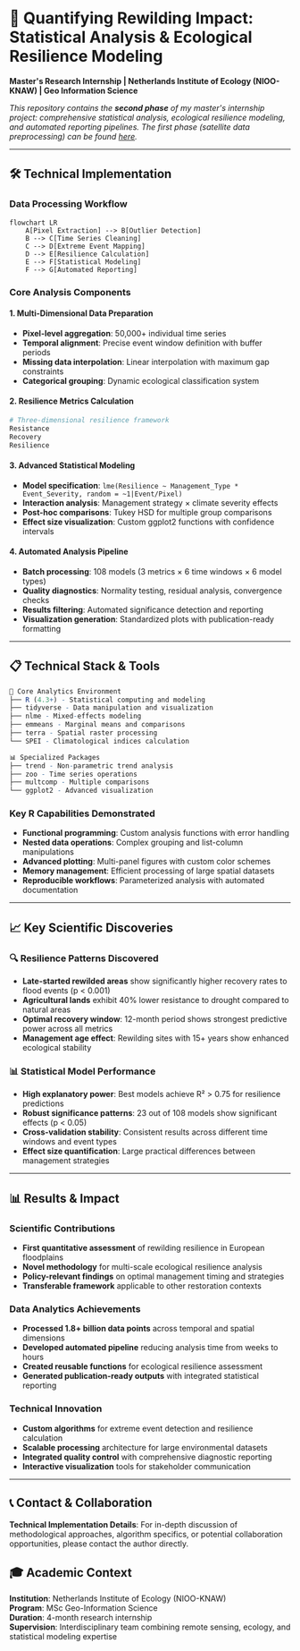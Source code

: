 # 🌿 Quantifying Rewilding Impact: Statistical Analysis & Ecological Resilience Modeling

**Master's Research Internship | Netherlands Institute of Ecology (NIOO-KNAW) | Geo Information Science**

*This repository contains the **second phase** of my master's internship project: comprehensive statistical analysis, ecological resilience modeling, and automated reporting pipelines. The first phase (satellite data preprocessing) can be found [here](https://github.com/FishShaw/NIOO_rewilding_GEEDownloadingAndCloudMask).*

---

## 🛠️ Technical Implementation

### **Data Processing Workflow**
```mermaid
flowchart LR
    A[Pixel Extraction] --> B[Outlier Detection]
    B --> C[Time Series Cleaning]
    C --> D[Extreme Event Mapping]
    D --> E[Resilience Calculation]
    E --> F[Statistical Modeling]
    F --> G[Automated Reporting]
```

### **Core Analysis Components**

#### 1. **Multi-Dimensional Data Preparation**
- **Pixel-level aggregation**: 50,000+ individual time series
- **Temporal alignment**: Precise event window definition with buffer periods
- **Missing data interpolation**: Linear interpolation with maximum gap constraints
- **Categorical grouping**: Dynamic ecological classification system

#### 2. **Resilience Metrics Calculation**
```r
# Three-dimensional resilience framework
Resistance
Recovery 
Resilience 
```

#### 3. **Advanced Statistical Modeling**
- **Model specification**: `lme(Resilience ~ Management_Type * Event_Severity, random = ~1|Event/Pixel)`
- **Interaction analysis**: Management strategy × climate severity effects
- **Post-hoc comparisons**: Tukey HSD for multiple group comparisons
- **Effect size visualization**: Custom ggplot2 functions with confidence intervals

#### 4. **Automated Analysis Pipeline**
- **Batch processing**: 108 models (3 metrics × 6 time windows × 6 model types)
- **Quality diagnostics**: Normality testing, residual analysis, convergence checks
- **Results filtering**: Automated significance detection and reporting
- **Visualization generation**: Standardized plots with publication-ready formatting

---

## 📋 Technical Stack & Tools

```r
🔧 Core Analytics Environment
├── R (4.3+) - Statistical computing and modeling
├── tidyverse - Data manipulation and visualization  
├── nlme - Mixed-effects modeling
├── emmeans - Marginal means and comparisons
├── terra - Spatial raster processing
└── SPEI - Climatological indices calculation

📊 Specialized Packages
├── trend - Non-parametric trend analysis
├── zoo - Time series operations
├── multcomp - Multiple comparisons
└── ggplot2 - Advanced visualization
```

### **Key R Capabilities Demonstrated**
- **Functional programming**: Custom analysis functions with error handling
- **Nested data operations**: Complex grouping and list-column manipulations  
- **Advanced plotting**: Multi-panel figures with custom color schemes
- **Memory management**: Efficient processing of large spatial datasets
- **Reproducible workflows**: Parameterized analysis with automated documentation

---

## 📈 Key Scientific Discoveries

### 🔍 **Resilience Patterns Discovered**
- **Late-started rewilded areas** show significantly higher recovery rates to flood events (p < 0.001)
- **Agricultural lands** exhibit 40% lower resistance to drought compared to natural areas
- **Optimal recovery window**: 12-month period shows strongest predictive power across all metrics
- **Management age effect**: Rewilding sites with 15+ years show enhanced ecological stability

### 📊 **Statistical Model Performance**
- **High explanatory power**: Best models achieve R² > 0.75 for resilience predictions
- **Robust significance patterns**: 23 out of 108 models show significant effects (p < 0.05)
- **Cross-validation stability**: Consistent results across different time windows and event types
- **Effect size quantification**: Large practical differences between management strategies

---

## 📊 Results & Impact

### **Scientific Contributions**
- **First quantitative assessment** of rewilding resilience in European floodplains
- **Novel methodology** for multi-scale ecological resilience analysis
- **Policy-relevant findings** on optimal management timing and strategies
- **Transferable framework** applicable to other restoration contexts

### **Data Analytics Achievements**
- **Processed 1.8+ billion data points** across temporal and spatial dimensions
- **Developed automated pipeline** reducing analysis time from weeks to hours
- **Created reusable functions** for ecological resilience assessment
- **Generated publication-ready outputs** with integrated statistical reporting

### **Technical Innovation**
- **Custom algorithms** for extreme event detection and resilience calculation
- **Scalable processing** architecture for large environmental datasets
- **Integrated quality control** with comprehensive diagnostic reporting
- **Interactive visualization** tools for stakeholder communication

---

## 📞 Contact & Collaboration

**Technical Implementation Details**: For in-depth discussion of methodological approaches, algorithm specifics, or potential collaboration opportunities, please contact the author directly.

## 🎓 Academic Context

**Institution**: Netherlands Institute of Ecology (NIOO-KNAW)  
**Program**: MSc Geo-Information Science  
**Duration**: 4-month research internship  
**Supervision**: Interdisciplinary team combining remote sensing, ecology, and statistical modeling expertise
